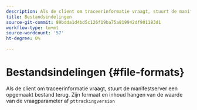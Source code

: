 ```yaml
---
description: Als de client om traceerinformatie vraagt, stuurt de manifestserver een opgemaakt bestand terug. Zijn formaat en inhoud hangen van de waarde van het trekkende versie van de vraagparameter af
title: Bestandsindelingen
source-git-commit: 89bdda1d4bd5c126f19ba75a819942df901183d1
workflow-type: tm+mt
source-wordcount: '57'
ht-degree: 0%

---
```



# Bestandsindelingen {#file-formats}

Als de client om traceerinformatie vraagt, stuurt de manifestserver een opgemaakt bestand terug. Zijn formaat en inhoud hangen van de waarde van de vraagparameter af `pttrackingversion`